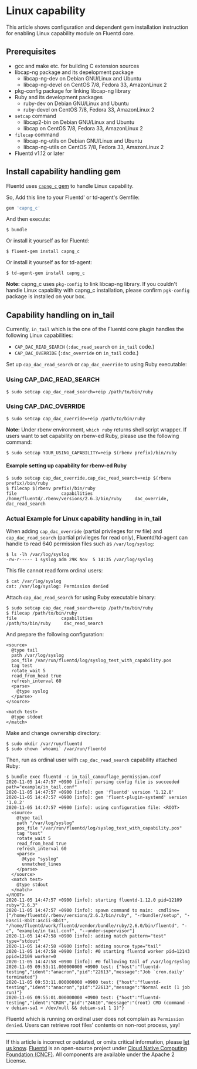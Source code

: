 # Linux capability

This article shows configuration and dependent gem installation instruction for enabling Linux capability module on Fluentd core.

## Prerequisites

* gcc and make etc. for building C extension sources
* libcap-ng package and its depelopment package
  * libcap-ng-dev on Debian GNU/Linux and Ubuntu
  * libcap-ng-devel on CentOS 7/8, Fedora 33, AmazonLinux 2
* pkg-config package for linking libcap-ng library
* Ruby and its development packages
  * ruby-dev on Debian GNU/Linux and Ubuntu
  * ruby-devel on CentOS 7/8, Fedora 33, AmazonLinux 2
* `setcap` command
  * libcap2-bin on Debian GNU/Linux and Ubuntu
  * libcap on CentOS 7/8, Fedora 33, AmazonLinux 2
* `filecap` command
  * libcap-ng-utils on Debian GNU/Linux and Ubuntu
  * libcap-ng-utils on CentOS 7/8, Fedora 33, AmazonLinux 2
* Fluentd v1.12 or later

## Install capability handling gem

Fluentd uses [`capng_c` gem](https://github.com/fluent-plugins-nursery/capng_c) to handle Linux capability.

So, Add this line to your Fluentd' or td-agent's Gemfile:

```ruby
gem 'capng_c'
```

And then execute:

    $ bundle

Or install it yourself as for Fluentd:

    $ fluent-gem install capng_c

Or install it yourself as for td-agent:

    $ td-agent-gem install capng_c

**Note:** capng_c uses `pkg-config` to link libcap-ng library. If you couldn't handle Linux capability with capng_c installation, please confirm `pgk-config` package is installed on your box.

## Capability handling on in_tail

Currently, `in_tail` which is the one of the Fluentd core plugin handles the following Linux capabilities:

* `CAP_DAC_READ_SEARCH` (`:dac_read_search` on `in_tail` code.)
* `CAP_DAC_OVERRIDE` (`:dac_override` on `in_tail` code.)

Set up `cap_dac_read_search` or `cap_dac_override` to using Ruby executable:

### Using CAP_DAC_READ_SEARCH

```console
$ sudo setcap cap_dac_read_search=+eip /path/to/bin/ruby
```

### Using CAP_DAC_OVERRIDE

```console
$ sudo setcap cap_dac_override=+eip /path/to/bin/ruby
```

**Note:** Under rbenv environment, `which ruby` returns shell script wrapper. If users want to set capability on rbenv-ed Ruby, please use the following command:

```console
$ sudo setcap YOUR_USING_CAPABILITY=+eip $(rbenv prefix)/bin/ruby
```

#### Example setting up capability for rbenv-ed Ruby

```console
$ sudo setcap cap_dac_override,cap_dac_read_search=+eip $(rbenv prefix)/bin/ruby
$ filecap $(rbenv prefix)/bin/ruby
file                 capabilities
/home/fluentd/.rbenv/versions/2.6.3/bin/ruby     dac_override, dac_read_search
```

### Actual Example for Linux capability handling in in_tail

When adding `cap_dac_override` (partial privileges for rw file) and `cap_dac_read_search` (partial privileges for read only), Fluentd/td-agent can handle to read 640 permission files such as `/var/log/syslog`:

```console
$ ls -lh /var/log/syslog
-rw-r----- 1 syslog adm 29K Nov  5 14:35 /var/log/syslog
```

This file cannot read form ordinal users:

```console
$ cat /var/log/syslog
cat: /var/log/syslog: Permission denied
```

Attach `cap_dac_read_search` for using Ruby executable binary:

```console
$ sudo setcap cap_dac_read_search=+eip /path/to/bin/ruby
$ filecap /path/to/bin/ruby
file                 capabilities
/path/to/bin/ruby     dac_read_search
```

And prepare the following configuration:

```aconf
<source>
  @type tail
  path /var/log/syslog
  pos_file /var/run/fluentd/log/syslog_test_with_capability.pos
  tag test
  rotate_wait 5
  read_from_head true
  refresh_interval 60
  <parse>
    @type syslog
  </parse>
</source>

<match test>
  @type stdout
</match>
```

Make and change ownership directory:

```console
$ sudo mkdir /var/run/fluentd
$ sudo chown `whoami` /var/run/fluentd
```

Then, run as ordinal user with `cap_dac_read_search` capability attached Ruby:

```console
$ bundle exec fluentd -c in_tail_camouflage_permission.conf
2020-11-05 14:47:57 +0900 [info]: parsing config file is succeeded path="example/in_tail.conf"
2020-11-05 14:47:57 +0900 [info]: gem 'fluentd' version '1.12.0'
2020-11-05 14:47:57 +0900 [info]: gem 'fluent-plugin-systemd' version '1.0.2'
2020-11-05 14:47:57 +0900 [info]: using configuration file: <ROOT>
  <source>
    @type tail
    path "/var/log/syslog"
    pos_file "/var/run/fluentd/log/syslog_test_with_capability.pos"
    tag "test"
    rotate_wait 5
    read_from_head true
    refresh_interval 60
    <parse>
      @type "syslog"
      unmatched_lines
    </parse>
  </source>
  <match test>
    @type stdout
  </match>
</ROOT>
2020-11-05 14:47:57 +0900 [info]: starting fluentd-1.12.0 pid=12109 ruby="2.6.3"
2020-11-05 14:47:57 +0900 [info]: spawn command to main:  cmdline=["/home/fluentd/.rbenv/versions/2.6.3/bin/ruby", "-rbundler/setup", "-Eascii-8bit:ascii-8bit", "/home/fluentd/work/fluentd/vendor/bundle/ruby/2.6.0/bin/fluentd", "-c", "example/in_tail.conf", "--under-supervisor"]
2020-11-05 14:47:58 +0900 [info]: adding match pattern="test" type="stdout"
2020-11-05 14:47:58 +0900 [info]: adding source type="tail"
2020-11-05 14:47:58 +0900 [info]: #0 starting fluentd worker pid=12143 ppid=12109 worker=0
2020-11-05 14:47:58 +0900 [info]: #0 following tail of /var/log/syslog
2020-11-05 09:53:11.000000000 +0900 test: {"host":"fluentd-testing","ident":"anacron","pid":"22613","message":"Job `cron.daily' terminated"}
2020-11-05 09:53:11.000000000 +0900 test: {"host":"fluentd-testing","ident":"anacron","pid":"22613","message":"Normal exit (1 job run)"}
2020-11-05 09:55:01.000000000 +0900 test: {"host":"fluentd-testing","ident":"CRON","pid":"24610","message":"(root) CMD (command -v debian-sa1 > /dev/null && debian-sa1 1 1)"}
```

Fluentd which is running on ordinal user does not complain as `Permission denied`.
Users can retrieve root files' contents on non-root process, yay!


------------------------------------------------------------------------

If this article is incorrect or outdated, or omits critical information, please
[let us know](https://github.com/fluent/fluentd-docs-gitbook/issues?state=open).
[Fluentd](http://www.fluentd.org/) is an open-source project under
[Cloud Native Computing Foundation (CNCF)](https://cncf.io/). All components are
available under the Apache 2 License.

